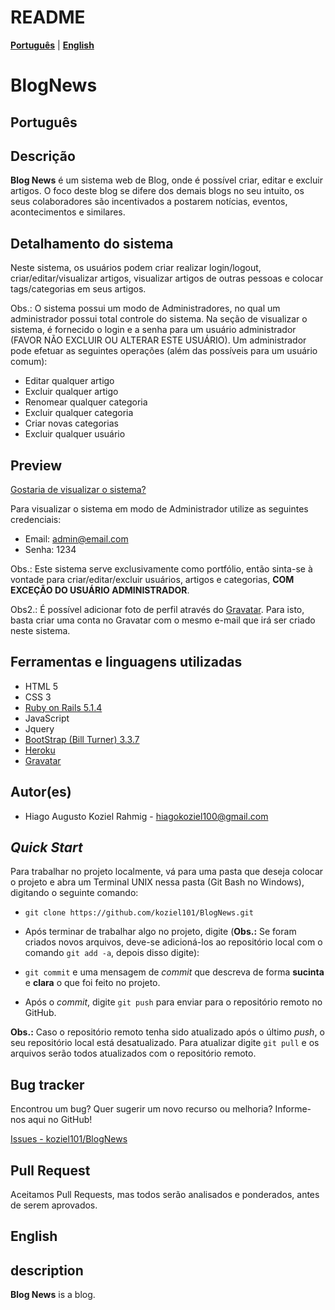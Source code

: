 # README

[**Português**](#português) | [**English**](#english)

BlogNews
=====================================================================================================

Português
--------------------------

Descrição
---------
**Blog News** é um sistema web de Blog, onde é possível criar, editar e excluir artigos. O foco deste blog se difere dos demais blogs no seu intuito, os seus colaboradores são incentivados a postarem notícias, eventos, acontecimentos e similares. 

## Detalhamento do sistema

Neste sistema, os usuários podem criar realizar login/logout, criar/editar/visualizar artigos, visualizar artigos de outras pessoas e colocar tags/categorias em seus artigos.

Obs.: O sistema possui um modo de Administradores, no qual um administrador possui total controle do sistema. Na seção de visualizar o sistema, é fornecido o login e a senha para um usuário administrador (FAVOR NÃO EXCLUIR OU ALTERAR ESTE USUÁRIO). Um administrador pode efetuar as seguintes operações (além das possíveis para um usuário comum):
* Editar qualquer artigo
* Excluir qualquer artigo
* Renomear qualquer categoria
* Excluir qualquer categoria
* Criar novas categorias
* Excluir qualquer usuário

## Preview

[Gostaria de visualizar o sistema?](https://blog-news.herokuapp.com/)

Para visualizar o sistema em modo de Administrador utilize as seguintes credenciais:
* Email: admin@email.com
* Senha: 1234

Obs.: Este sistema serve exclusivamente como portfólio, então sinta-se à vontade para criar/editar/excluir usuários, artigos e categorias, **COM EXCEÇÃO DO USUÁRIO ADMINISTRADOR**.

Obs2.: É possível adicionar foto de perfil através do [Gravatar](https://www.gravatar.com). Para isto, basta criar uma conta no Gravatar com o mesmo e-mail que irá ser criado neste sistema.

## Ferramentas e linguagens utilizadas

* HTML 5
* CSS 3
* [Ruby on Rails 5.1.4](http://rubyonrails.org/)
* JavaScript
* Jquery
* [BootStrap (Bill Turner) 3.3.7](https://getbootstrap.com/docs/3.3/)
* [Heroku](https://www.heroku.com/)
* [Gravatar](https://www.gravatar.com)

Autor(es)
-------
 * Hiago Augusto Koziel Rahmig - <hiagokoziel100@gmail.com>
 
*Quick Start*
-------------
Para trabalhar no projeto localmente, vá para uma pasta que deseja colocar o projeto e abra um Terminal UNIX nessa pasta (Git Bash no Windows), digitando o seguinte comando:

* `git clone https://github.com/koziel101/BlogNews.git`

* Após terminar de trabalhar algo no projeto, digite (**Obs.:** Se foram criados novos arquivos, deve-se adicioná-los ao repositório local com o comando `git add -a`, depois disso digite):

* `git commit` e uma mensagem de *commit* que descreva de forma **sucinta** e **clara** o que foi feito no projeto.

* Após o *commit*, digite `git push` para enviar para o repositório remoto no GitHub.

**Obs.:** Caso o repositório remoto tenha sido atualizado após o último *push*, o seu repositório local está desatualizado. Para atualizar digite `git pull` e os arquivos serão todos atualizados com o repositório remoto.


Bug tracker
-----------
Encontrou um bug? Quer sugerir um novo recurso ou melhoria? Informe-nos aqui no GitHub!

[Issues - koziel101/BlogNews](https://github.com/koziel101/BlogNews/issues)

Pull Request
------------
Aceitamos Pull Requests, mas todos serão analisados e ponderados, antes de serem aprovados.

English
--------------------------

description
---------
**Blog News** is a blog.

